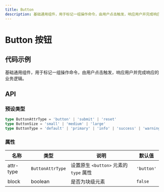 ```yaml
---
title: Button
description: 基础通用组件，用于标记一组操作命令，由用户点击触发，响应用户并完成响应的业务逻辑。
---
```


# Button 按钮

## 代码示例

基础通用组件，用于标记一组操作命令，由用户点击触发，响应用户并完成响应的业务逻辑。

<preview path="../demo/Button/Basic-Button.vue" title="基础用法" description="Button 组件的基础用法"></preview>

## API

### 预设类型

```ts
type ButtonAttrType = 'button' | 'submit' | 'reset'
type ButtonSize = 'small' | 'medium' | 'large'
type ButtonType = 'default' | 'primary' | 'info' | 'success' | 'warning' | 'error'
```

### 属性

| 名称      | 类型             | 说明                                   | 默认值     |
| --------- | ---------------- | -------------------------------------- | ---------- |
| attr-type | `ButtonAttrType` | 设置原生 `<button>` 元素的 `type` 属性 | `'button'` |
| block     | boolean          | 是否为块级元素                         | `false`    |
